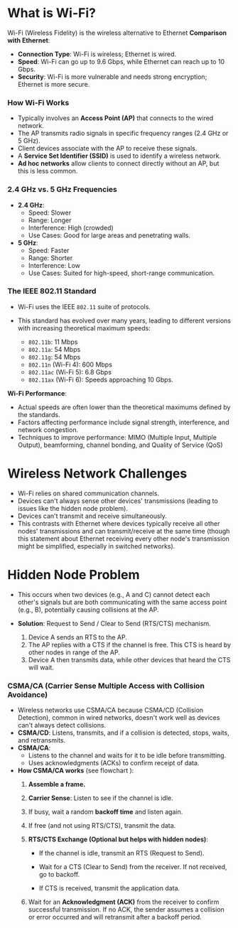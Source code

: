 # What is Wi-Fi?
Wi-Fi (Wireless Fidelity) is the wireless alternative to Ethernet
**Comparison with Ethernet**:
- **Connection Type**: Wi-Fi is wireless; Ethernet is wired.
- **Speed**: Wi-Fi can go up to 9.6 Gbps, while Ethernet can reach up to 10 Gbps.
- **Security**: Wi-Fi is more vulnerable and needs strong encryption; Ethernet is more secure.

### How Wi-Fi Works
- Typically involves an **Access Point (AP)** that connects to the wired network.
- The AP transmits radio signals in specific frequency ranges (2.4 GHz or 5 GHz).
- Client devices associate with the AP to receive these signals.
- A **Service Set Identifier (SSID)** is used to identify a wireless network.
- **Ad hoc networks** allow clients to connect directly without an AP, but this is less common.

### 2.4 GHz vs. 5 GHz Frequencies
- **2.4 GHz**:
    - Speed: Slower
    - Range: Longer
    - Interference: High (crowded)
    - Use Cases: Good for large areas and penetrating walls.
- **5 GHz**:
    - Speed: Faster
    - Range: Shorter
    - Interference: Low
    - Use Cases: Suited for high-speed, short-range communication.

### The IEEE 802.11 Standard
- Wi-Fi uses the IEEE `802.11` suite of protocols.
- This standard has evolved over many years, leading to different versions with increasing theoretical maximum speeds:
    
    - `802.11b`: 11 Mbps
    - `802.11a`: 54 Mbps
    - `802.11g`: 54 Mbps
    - `802.11n` (Wi-Fi 4): 600 Mbps
    - `802.11ac` (Wi-Fi 5): 6.8 Gbps
    - `802.11ax` (Wi-Fi 6): Speeds approaching 10 Gbps.

**Wi-Fi Performance**:
- Actual speeds are often lower than the theoretical maximums defined by the standards.
- Factors affecting performance include signal strength, interference, and network congestion.
- Techniques to improve performance: MIMO (Multiple Input, Multiple Output), beamforming, channel bonding, and Quality of Service (QoS)

# Wireless Network Challenges
- Wi-Fi relies on shared communication channels.
- Devices can't always sense other devices' transmissions (leading to issues like the hidden node problem).
- Devices can't transmit and receive simultaneously.
- This contrasts with Ethernet where devices typically receive all other nodes' transmissions and can transmit/receive at the same time (though this statement about Ethernet receiving every other node's transmission might be simplified, especially in switched networks).
# Hidden Node Problem
- This occurs when two devices (e.g., A and C) cannot detect each other's signals but are both communicating with the same access point (e.g., B), potentially causing collisions at the AP.
    
- **Solution**: Request to Send / Clear to Send (RTS/CTS) mechanism.
    1. Device A sends an RTS to the AP.
    2. The AP replies with a CTS if the channel is free. This CTS is heard by other nodes in range of the AP.        
    3. Device A then transmits data, while other devices that heard the CTS will wait.

### CSMA/CA (Carrier Sense Multiple Access with Collision Avoidance)
- Wireless networks use CSMA/CA because CSMA/CD (Collision Detection), common in wired networks, doesn't work well as devices can't always detect collisions.
- **CSMA/CD**: Listens, transmits, and if a collision is detected, stops, waits, and retransmits.
- **CSMA/CA**:
    - Listens to the channel and waits for it to be idle before transmitting.
    - Uses acknowledgments (ACKs) to confirm receipt of data.
- **How CSMA/CA works** (see flowchart ):
    1. **Assemble a frame.**
    2. **Carrier Sense**: Listen to see if the channel is idle.
    3. If busy, wait a random **backoff time** and listen again.
        
    4. If free (and not using RTS/CTS), transmit the data.
        
    5. **RTS/CTS Exchange (Optional but helps with hidden nodes)**:
        
        - If the channel is idle, transmit an RTS (Request to Send).
            
        - Wait for a CTS (Clear to Send) from the receiver. If not received, go to backoff.
            
        - If CTS is received, transmit the application data.
            
    6. Wait for an **Acknowledgment (ACK)** from the receiver to confirm successful transmission. If no ACK, the sender assumes a collision or error occurred and will retransmit after a backoff period.